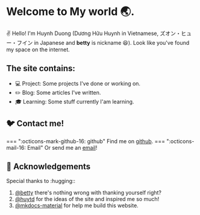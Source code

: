# Welcome to My **world** :earth_asia:.

:v: Hello! I'm Huynh Duong (Dương Hữu Huynh in Vietnamese, ズオン・ヒュー・フイン in Japanese and **betty** is nickname :laughing:). 
Look like you've found my space on the internet.

## The site contains:

* :computer: Project: Some projects I've done or working on.
* :pencil2: Blog: Some articles I've written.
* :mortar_board: Learning: Some stuff currently I'am learning.
## :bird: Contact me! 

=== ":octicons-mark-github-16: github"
    Find me on [github](https://github.com/betty2310).
=== ":octicons-mail-16: Email"
    Or send me an [email](mailto:huynh.dh2310@gmail.com)!
    
## :star2: Acknowledgements

Special thanks to :hugging::

1. [@betty](About/Me.md) there's nothing wrong with thanking yourself right?
2. [@huytd](https://github.com/huytd) for the ideas of the site and inspired me so much! 
3. [@mkdocs-material](https://squidfunk.github.io/mkdocs-material/) for help me build this website.
